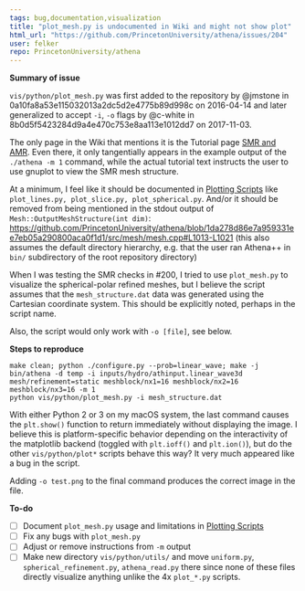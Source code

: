 ```yaml
---
tags: bug,documentation,visualization
title: "plot_mesh.py is undocumented in Wiki and might not show plot"
html_url: "https://github.com/PrincetonUniversity/athena/issues/204"
user: felker
repo: PrincetonUniversity/athena
---
```


**Summary of issue**

`vis/python/plot_mesh.py` was first added to the repository by @jmstone in 0a10fa8a53e115032013a2dc5d2e4775b89d998c on 2016-04-14 and later generalized to accept `-i`, `-o` flags by @c-white in 8b0d5f5423284d9a4e470c753e8aa113e1012dd7 on 2017-11-03.

The only page in the Wiki that mentions it is the Tutorial page [SMR and AMR](https://github.com/PrincetonUniversity/athena/wiki/SMR-and-AMR). Even there, it only tangentially appears in the example output of the `./athena -m 1` command, while the actual tutorial text instructs the user to use gnuplot to view the SMR mesh structure. 

At a minimum, I feel like it should be documented in [Plotting Scripts](https://github.com/PrincetonUniversity/athena/wiki/Plotting-Scripts) like `plot_lines.py, plot_slice.py, plot_spherical.py`. And/or it should be removed from being mentioned in the stdout output of `Mesh::OutputMeshStructure(int dim)`:
https://github.com/PrincetonUniversity/athena/blob/1da278d86e7a959331ee7eb05a290800aca0f1d1/src/mesh/mesh.cpp#L1013-L1021
(this also assumes the default directory hierarchy, e.g. that the user ran Athena++ in `bin/` subdirectory of the root repository directory)

When I was testing the SMR checks in #200, I tried to use `plot_mesh.py` to visualize the spherical-polar refined meshes, but I believe the script assumes that the `mesh_structure.dat` data was generated using the Cartesian coordinate system. This should be explicitly noted, perhaps in the script name. 

Also, the script would only work with `-o [file]`, see below. 

**Steps to reproduce**
```
make clean; python ./configure.py --prob=linear_wave; make -j
bin/athena -d temp -i inputs/hydro/athinput.linear_wave3d mesh/refinement=static meshblock/nx1=16 meshblock/nx2=16 meshblock/nx3=16 -m 1
python vis/python/plot_mesh.py -i mesh_structure.dat
```
With either Python 2 or 3 on my macOS system, the last command causes the `plt.show()` function to return immediately without displaying the image. I believe this is platform-specific behavior depending on the interactivity of the matplotlib backend (toggled with `plt.ioff()` and `plt.ion()`), but do the other `vis/python/plot*` scripts behave this way? It very much appeared like a bug in the script. 

Adding `-o test.png` to the final command produces the correct image in the file.

**To-do**
- [ ] Document `plot_mesh.py` usage and limitations in [Plotting Scripts](https://github.com/PrincetonUniversity/athena/wiki/Plotting-Scripts) 
- [ ] Fix any bugs with `plot_mesh.py`
- [ ] Adjust or remove instructions from `-m` output
- [ ] Make new directory `vis/python/utils/` and move `uniform.py`, `spherical_refinement.py`, `athena_read.py` there since none of these files directly visualize anything unlike the 4x `plot_*.py` scripts. 